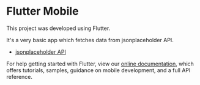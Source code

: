 # Flutter Mobile

This project was developed using Flutter. 

It's a very basic app which fetches data from jsonplaceholder API.

- [jsonplaceholder API](https://jsonplaceholder.typicode.com/photos)

For help getting started with Flutter, view our
[online documentation](https://flutter.dev/docs), which offers tutorials,
samples, guidance on mobile development, and a full API reference.
